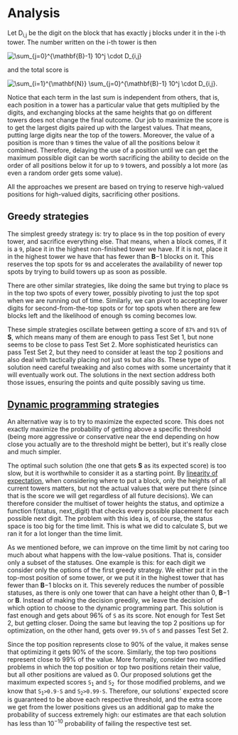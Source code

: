 # Analysis

Let D<sub>i,j</sub> be the digit on the block that has exactly j blocks under it in the i-th tower. The number written on the i-th tower is then

![\sum_{j=0}^{\mathbf{B}-1} 10^j \cdot D_{i,j}](https://render.githubusercontent.com/render/math?math=%5Csum_%7Bj%3D0%7D%5E%7B%5Cmathbf%7BB%7D-1%7D%2010%5Ej%20%5Ccdot%20D_%7Bi%2Cj%7D)

and the total score is

![\sum_{i=1}^{\mathbf{N}} \sum_{j=0}^{\mathbf{B}-1} 10^j \cdot D_{i,j}.](https://render.githubusercontent.com/render/math?math=%5Csum_%7Bi%3D1%7D%5E%7B%5Cmathbf%7BN%7D%7D%20%5Csum_%7Bj%3D0%7D%5E%7B%5Cmathbf%7BB%7D-1%7D%2010%5Ej%20%5Ccdot%20D_%7Bi%2Cj%7D.)

Notice that each term in the last sum is independent from others, that is, each position in a tower has a particular value that gets multiplied by the digits, and exchanging blocks at the same heights that go on different towers does not change the final outcome. Our job to maximize the score is to get the largest digits paired up with the largest values. That means, putting large digits near the top of the towers. Moreover, the value of a position is more than `9` times the value of all the positions below it combined. Therefore, delaying the use of a position until we can get the maximum possible digit can be worth sacrificing the ability to decide on the order of all positions below it for up to `9` towers, and possibly a lot more (as even a random order gets some value).

All the approaches we present are based on trying to reserve high-valued positions for high-valued digits, sacrificing other positions.

## Greedy strategies

The simplest greedy strategy is: try to place `9`⁠s in the top position of every tower, and sacrifice everything else. That means, when a block comes, if it is a `9`, place it in the highest non-finished tower we have. If it is not, place it in the highest tower we have that has fewer than **B**−1 blocks on it. This reserves the top spots for `9`⁠s and accelerates the availability of newer top spots by trying to build towers up as soon as possible.

There are other similar strategies, like doing the same but trying to place `9`⁠s in the top two spots of every tower, possibly pivoting to just the top spot when we are running out of time. Similarly, we can pivot to accepting lower digits for second-from-the-top spots or for top spots when there are few blocks left and the likelihood of enough `9`⁠s coming becomes low.

These simple strategies oscillate between getting a score of `87%` and `91%` of **S**, which means many of them are enough to pass Test Set 1, but none seems to be close to pass Test Set 2. More sophisticated heuristics can pass Test Set 2, but they need to consider at least the top 2 positions and also deal with tactically placing not just `9`⁠s but also 8⁠s. These type of solution need careful tweaking and also comes with some uncertainty that it will eventually work out. The solutions in the next section address both those issues, ensuring the points and quite possibly saving us time.

## [Dynamic programming](https://en.wikipedia.org/wiki/Dynamic_programming) strategies

An alternative way is to try to maximize the expected score. This does not exactly maximize the probability of getting above a specific threshold (being more aggressive or conservative near the end depending on how close you actually are to the threshold might be better), but it's really close and much simpler.

The optimal such solution (the one that gets **S** as its expected score) is too slow, but it is worthwhile to consider it as a starting point. By [linearity of expectation](https://en.wikipedia.org/wiki/Expected_value#Basic_properties), when considering where to put a block, only the heights of all current towers matters, but not the actual values that were put there (since that is the score we will get regardless of all future decisions). We can therefore consider the multiset of tower heights the status, and optimize a function f(status, next_digit) that checks every possible placement for each possible next digit. The problem with this idea is, of course, the status space is too big for the time limit. This is what we did to calculate S, but we ran it for a lot longer than the time limit.

As we mentioned before, we can improve on the time limit by not caring too much about what happens with the low-value positions. That is, consider only a subset of the statuses. One example is this: for each digit we consider only the options of the first greedy strategy. We either put it in the top-most position of some tower, or we put it in the highest tower that has fewer than **B**−1 blocks on it. This severely reduces the number of possible statuses, as there is only one tower that can have a height other than 0, **B**−1 or **B**. Instead of making the decision greedily, we leave the decision of which option to choose to the dynamic programming part. This solution is fast enough and gets about 96% of `S` as its score. Not enough for Test Set 2, but getting closer. Doing the same but leaving the top 2 positions up for optimization, on the other hand, gets over `99.5%` of `S` and passes Test Set 2.

Since the top position represents close to 90% of the value, it makes sense that optimizing it gets 90% of the score. Similarly, the top two positions represent close to 99% of the value. More formally, consider two modified problems in which the top position or top two positions retain their value, but all other positions are valued as 0. Our proposed solutions get the maximum expected scores <code>S<sub>1</sub></code> and <code>S<sub>2</sub> </code>for those modified problems, and we know that <code>S<sub>1</sub>>0.9⋅S</code> and <code>S<sub>2</sub>>0.99⋅S</code>. Therefore, our solutions' expected score is guaranteed to be above each respective threshold, and the extra score we get from the lower positions gives us an additional gap to make the probability of success extremely high: our estimates are that each solution has less than 10<sup>−10</sup> probability of failing the respective test set.
